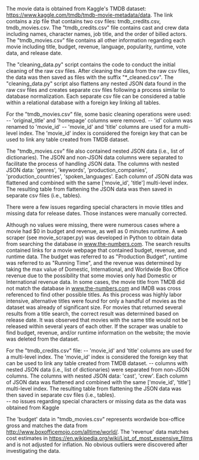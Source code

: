 The movie data is obtained from Kaggle's TMDB dataset: https://www.kaggle.com/tmdb/tmdb-movie-metadata/data. The link contains a zip file that contains two csv files: tmdb_credits.csv, tmdb_movies.csv.
The "tmdb_credits.csv" file contains cast and crew data including names, character names, job title, and the order of billed actors. The "tmdb_movies.csv" file contains all other information regarding each movie including title, budget, revenue, language, popularity, runtime, vote data, and release date. 

The "cleaning_data.py" script contains the code to conduct the initial cleaning of the raw csv files. After cleaning the data from the raw csv files, the data was then saved as files with the suffix "*_cleaned.csv". The "cleaning_data.py" script also flattens any nested JSON data found in the raw csv files and creates separate csv files following a process similar to database normalization. Each separate csv file can be considered a table within a relational database with a foreign key linking all tables.


For the "tmdb_movies.csv" file, some basic cleaning operations were used:
-- 'original_title' and 'homepage' columns were removed. 
-- 'id' column was renamed to 'movie_id'
-- 'movie_id' and 'title' columns are used for a multi-level index. The 'movie_id' index is considered the foreign key that can be used to link any table created from TMDB dataset.

The "tmdb_movies.csv" file also contained nested JSON data (i.e., list of dictionaries). The JSON and non-JSON data columns were separated to facilitate the process of handling JSON data. The columns with nested JSON data: 'genres', 'keywords', 'production_companies', 'production_countries', 'spoken_languages'. Each column of JSON data was flattened and combined with the same ['movie_id', 'title'] multi-level index. The resulting table from flattening the JSON data was then saved in separate csv files (i.e., tables).  

There were a few issues regarding special characters in movie titles and missing data for release dates. Those instances were manually corrected. 

Although no values were missing, there were numerous cases where a movie had $0 in budget and revenue, as well as 0 minutes runtime. A web scraper (see movie_scraper.py) was developed in Python to obtain data from searching the database in www.the-numbers.com. The search results contained links for a movie webpage that contained budget, revenue, and runtime data. The budget was referred to as "Production Budget", runtime was referred to as "Running Time", and the revenue was determined by taking the max value of Domestic, International, and Worldwide Box Office revenue due to the possibility that some movies only had Domestic or International revenue data. In some cases, the movie title from TMDB did not match the database in www.the-numbers.com and IMDB was cross referenced to find other possible titles. As this process was highly labor intensive, alternative titles were found for only a handful of movies as the dataset was already of significant size. For movies that returned several results from a title search, the correct result was determined based on release date. It was observed that movies with the same title would not be released within several years of each other. If the scraper was unable to find budget, revenue, and/or runtime information on the website; the movie was deleted from the dataset. 

For the "tmdb_credits.csv" file:
-- 'movie_id' and 'title' columns are used for a multi-level index. The 'movie_id' index is considered the foreign key that can be used to link any table created from TMDB dataset.
-- columns with nested JSON data (i.e., list of dictionaries) were separated from non-JSON columns. The columns with nested JSON data: 'cast', 'crew'. Each column of JSON data was flattened and combined with the same ['movie_id', 'title'] multi-level index. The resulting table from flattening the JSON data was then saved in separate csv files (i.e., tables).  
-- no issues regarding special characters or missing data as the data was obtained from Kaggle


The 'budget' data in "tmdb_movies.csv" represents wordwide box-office gross and matches the data from http://www.boxofficemojo.com/alltime/world/.
The 'revenue' data matches cost estimates in https://en.wikipedia.org/wiki/List_of_most_expensive_films and is not adjusted for inflation.
No obvious outliers were discovered after investigating the data.
